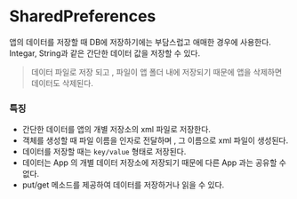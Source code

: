 # SharedPreferences

앱의 데이터를 저장할 때 DB에 저장하기에는 부담스럽고 애매한 경우에 사용한다. Integar, String과 같은 간단한 데이터 값을 저장할 수 있다.

> 데이터 파일로 저장 되고 , 파일이 앱 폴더 내에 저장되기 때문에 앱을 삭제하면 데이터도 삭제된다.

### 특징
- 간단한 데이터를 앱의 개별 저장소의 xml 파일로 저장한다.
- 객체를 생성할 때 파일 이름을 인자로 전달하며 , 그 이름으로 xml 파일이 생성된다.
- 데이터를 저장할 때는 ```key/value``` 형태로 저장된다.
- 데이터는 App 의 개별 데이터 저장소에 저장되기 때문에 다른 App 과는 공유할 수 없다.
- put/get 메소드를 제공하여 데이터를 저장하거나 읽을 수 있다.